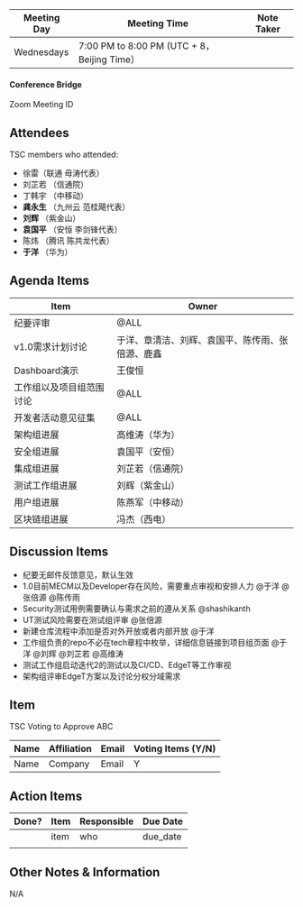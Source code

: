 | Meeting Day | Meeting Time                                | Note Taker |
| ----------- | ------------------------------------------- | ---------- |
| Wednesdays  | 7:00 PM to 8:00 PM (UTC + 8，Beijing Time） |            |

#### Conference Bridge

Zoom Meeting ID



## Attendees

TSC members who attended:

- 徐雷（联通 毋涛代表）
-  刘芷若     （信通院）     
- 丁韩宇       （中移动）    
-   **龚永生**      （九州云 范桂飓代表）      
-   **刘辉**      （紫金山）    
-  **袁国平**    （安恒 李剑锋代表） 
- 陈炜   （腾讯 陈共龙代表）   
-   **于洋**       （华为）    

## Agenda Items

| Item                     | Owner                                            |
| ------------------------ | ------------------------------------------------ |
| 纪要评审                 | @ALL                                             |
| v1.0需求计划讨论         | 于洋、章清洁、刘辉、袁国平、陈传雨、张倍源、鹿鑫 |
| Dashboard演示            | 王俊恒                                           |
| 工作组以及项目组范围讨论 | @ALL                                             |
| 开发者活动意见征集       | @ALL                                             |
| 架构组进展               | 高维涛（华为）                                   |
| 安全组进展               | 袁国平（安恒）                                   |
| 集成组进展               | 刘芷若（信通院）                                 |
| 测试工作组进展           | 刘辉（紫金山）                                   |
| 用户组进展               | 陈燕军（中移动）                                 |
| 区块链组进展             | 冯杰（西电）                                     |


## Discussion Items

- 纪要无邮件反馈意见，默认生效
- 1.0目前MECM以及Developer存在风险，需要重点审视和安排人力 @于洋 @张倍源 @陈传雨
- Security测试用例需要确认与需求之前的遵从关系 @shashikanth 
- UT测试风险需要在测试组评审 @张倍源 
- 新建仓库流程中添加是否对外开放或者内部开放 @于洋
- 工作组负责的repo不必在tech章程中枚举，详细信息链接到项目组页面 @于洋 @刘辉 @刘芷若 @高维涛 
- 测试工作组启动迭代2的测试以及CI/CD、EdgeT等工作审视
- 架构组评审EdgeT方案以及讨论分权分域需求

## Item

TSC Voting to Approve ABC

| **Name** | **Affiliation** | **Email** | **Voting Items (Y/N)** |
| -------- | --------------- | --------- | ---------------------- |
| Name     | Company         | Email     | Y                      |


## Action Items

| Done? | Item | Responsible | Due Date |
| ----- | ---- | ----------- | -------- |
|       | item | who         | due_date |
|       |      |             |          |

## Other Notes & Information

N/A